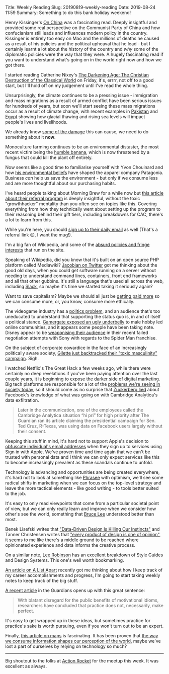 Title: Weekly Reading
Slug: 20190819-weekly-reading
Date: 2019-08-24 11:59
Summary: Something to do this bank holiday weekend!

Henry Kissinger's [On China](https://www.goodreads.com/book/show/14799927-on-china) was a fascinating read. Deeply insightful and provided some real perspective on the Communist Party of China and how confucianism still leads and influences modern policy in the country. Kissinger is entirely too easy on Mao and the millions of deaths he caused as a result of his policies and the political upheaval that he lead - but I certainly learnt a lot about the history of the country and *why* some of the diplomatic policies were the way that they were. A hugely fascinating read if you want to understand what's going on in the world right now and how we got there.

I started reading Catherine Nixey's [The Darkening Age: The Christian Destruction of the Classical World](https://www.goodreads.com/book/show/35450727-the-darkening-age) on Friday, it's, errrr, not off to a good start, but I'll hold off on my judgement until I've read the whole thing.

Unsurprisingly, the climate continues to be a pressing issue - immigration and mass migrations as a result of armed conflict have been serious issues for hundreds of years, but soon we'll start seeing these mass migrations occur as a result of climate change, with recent examples in [Pakistan](https://theoutline.com/post/7823/the-slow-erosion-of-northern-pakistan-batura-glacier-gilgit-baltistan-passu) and [Egypt](https://www.citylab.com/environment/2019/08/alexandria-climate-change-sea-level-canals-al-max-fishing/596593/) showing how glacial thawing and rising sea levels will impact people's lives and livelihoods.

We already know [some of the damage](https://www.citylab.com/environment/2015/02/rising-sea-levels-are-already-making-miamis-floods-worse/385619/) this can cause, we need to do something about it **now**.

Monoculture farming continues to be an environmental distaster, the most recent victim being the [humble banana](https://www.wired.co.uk/article/banana-disease-tr4-latin-america), which is now threatened by a fungus that could kill the plant off entirely.

Now seems like a good time to familiarise yourself with Yvon Chouinard and how [his environmental beliefs](https://www.newyorker.com/magazine/2016/09/19/patagonias-philosopher-king) have shaped the apparel company Patagonia. Business *can* help us save the environment - but only if we consume less and are more thoughtful about our purchasing habits.

I've heard people talking about Morning Brew for a while now but [this article about their referral program](https://medium.com/the-mission/how-morning-brews-referral-program-built-an-audience-of-1-5-million-subscribers-3315482c1aa5) is deeply insightful, without the toxic "growthhacker" mentality than you often see on topics like this. Covering everything from how they technically went about setting up the program to their reasoning behind their gift tiers, including breakdowns for CAC, there's a lot to learn from this.

While you're here, you should [sign up to their daily email](https://www.morningbrew.com/daily/r/?kid=e4310460) as well (That's a referral link 😉, I want the mug!).

I'm a big fan of Wikipedia, and some of the [absurd policies and fringe interests](https://theoutline.com/post/7749/creepy-wikipedia-explainer) that run on the site.

Speaking of Wikipedia, did you know that it's built on an open source PHP platform called Mediawiki? [Jacobian on Twitter](https://twitter.com/jacobian/status/1163453179499089921) got me thinking about the good old days, when you could get software running on a server without needing to understand command lines, containers, front end frameworks and all that other gubbins. It's still a language that's used all across the web, including [Slack](https://slack.engineering/taking-php-seriously-cf7a60065329), so maybe it's time we started taking it seriously again?

Want to save capitalism? Maybe we should all just be [getting paid more](https://www.nytimes.com/2019/08/20/opinion/business-roundtable.html) so we can consume more, or, you know, consume more ethically.

The videogame industry has a [politics problem](https://theoutline.com/post/7803/are-video-games-political-conservative-liberal), and an audience that's too uneducated to understand that supporting the status quo is, in and of itself a political stance. [Gamergate exposed an ugly underbelly](https://techcrunch.com/2019/08/18/the-mainstream-media-have-still-not-learned-the-lessons-of-gamergate/) to male hobby led online communities, and it appears some people have been taking note. Disney appear to be [weaponising their audience](https://twitter.com/keefstuart/status/1164101226889383936) in their recent failed negotiation attempts with Sony with regards to the Spider Man franchise.

On the subject of corporate cowardice in the face of an increasingly politically aware society, [Gilette just backtracked their "toxic masculinity" campaign](https://www.news.com.au/finance/business/media/we-will-continue-to-represent-men-at-their-best-gillettes-backflip-after-toxic-masculinity-backlash/news-story/8ae70a5abc31280fc23711dcf7c30e5e). Sigh.

I watched Netflix's The Great Hack a few weeks ago, while there were certainly no deep revelations if you've been paying attention over the last couple years, it is beginning to [expose the darker side of digital marketing](https://www.mumbrella.asia/2019/08/why-netflixs-the-great-hack-should-make-all-of-us-in-marketing-uncomfortable). Big tech platforms are responsible for a lot of the [problems we're seeing in society today](https://www.nytimes.com/2019/08/11/world/americas/youtube-brazil.html), so it should come as no surprise that [Zuckerberg lied](https://www.cnbc.com/2019/08/23/facebook-releases-new-cambridge-analytica-documents.html) about Facebook's knowledge of what was going on with Cambridge Analytica's data exfiltration.

> Later in the communication, one of the employees called the Cambridge Analytica situation “hi pri” for high priority after The Guardian ran its article claiming the presidential campaign for Sen. Ted Cruz, R-Texas, was using data on Facebook users largely without their consent.

Keeping this stuff in mind, it's hard not to support Apple's decision to [obfuscate individual's email addresses](https://www.macstories.net/stories/sign-in-with-apple-goodbye-account-management/) when they sign up to services using Sign in with Apple. We've proven time and time again that we can't be trusted with personal data and I think we can only expect services like this to become increasingly prevalent as these scandals continue to unfold.

Technology is advancing and opportunities are being created everywhere, it's hard not to look at something like [Phrasee](https://www.cityam.com/artificial-intelligence-marketing-and-phrasee/) with optimism, we'll see some radical shifts in marketing when we can focus on the top-level strategy and leave the more tactical elements - like good writing - to tools better suited to the job.

It's easy to only read viewpoints that come from a particular societal point of view, but we can only really learn and improve when we consider how other's see the world, something that [Bruce Lee](https://qz.com/1144408/bruce-lee-maximized-his-success-by-taking-the-best-of-both-eastern-and-western-philosophies) understood better than most.

Benek Lisefski writes that ["Data-Driven Design Is Killing Our Instincts"](https://modus.medium.com/data-driven-design-is-killing-our-instincts-d448d141653d) and Tanner Christensen writes that ["every product of design is one of opinion"](https://tannerchristensen.com/blog/2019/7/22/when-every-product-of-design-is-one-of-opinion), it seems to me like there's a middle ground to be reached where opinionated experience and data informs the creative process.

On a similar note, [Lee Robinson](https://leerob.io/blog/style-guides-component-libraries-design-systems/) has an excellent breakdown of Style Guides and Design Systems. This one's well worth bookmarking.

[An article on A List Apart](https://alistapart.com/article/the-career-management-document/) recently got me thinking about how I keep track of my career accomplishments and progress, I'm going to start taking weekly notes to keep track of the big stuff.

[A recent article](https://www.theguardian.com/science/2019/aug/21/practice-does-not-always-make-perfect-violinists-10000-hour-rule) in the Guardians opens up with this great sentence:

>With blatant disregard for the public benefits of motivational idioms, researchers have concluded that practice does not, necessarily, make perfect.

It's easy to get wrapped up in these ideas, but sometimes practice for practice's sake is worth pursuing, even if you won't turn out to be an expert.

Finally, [this article on maps](https://www.citylab.com/life/2019/08/thomas-guide-los-angeles-history-street-map-google-waze-app/591721/) is fascinating. It has been proven that [the way we consume information shapes our perception of the world](https://qz.com/977356/being-bilingual-makes-you-experience-time-differently/), maybe we've lost a part of ourselves by relying on technology so much?

***

Big shoutout to the folks at [Action Rocket](http://actionrocket.co/) for the meetup this week. It was excellent as always.
